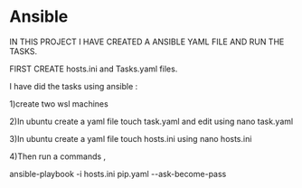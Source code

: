 # Ansible


IN THIS PROJECT I HAVE CREATED A ANSIBLE YAML FILE AND RUN THE TASKS.

FIRST CREATE hosts.ini and Tasks.yaml files.

I have did the tasks using ansible :

1)create two wsl machines

2)In ubuntu create a yaml file touch task.yaml and edit using nano task.yaml

3)In ubuntu create a yaml file touch hosts.ini using nano hosts.ini

4)Then run a commands ,

 ansible-playbook -i hosts.ini pip.yaml --ask-become-pass
 




